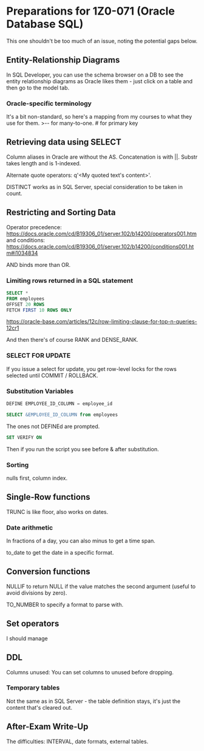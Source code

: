# Preparations for 1Z0-071 (Oracle Database SQL)
This one shouldn't be too much of an issue, noting the potential gaps below.

## Entity-Relationship Diagrams
In SQL Developer, you can use the schema browser on a DB to see the entity
relationship diagrams as Oracle likes them - just click on a table and then
go to the model tab.

### Oracle-specific terminology
It's a bit non-standard, so here's a mapping from my courses to what they use
for them. >-- for many-to-one. # for primary key

## Retrieving data using SELECT
Column aliases in Oracle are without the AS. Concatenation is with ||.
Substr takes length and is 1-indexed.

Alternate quote operators: q'<My quoted text's content>'.

DISTINCT works as in SQL Server, special consideration to be taken in count.

## Restricting and Sorting Data
Operator precedence: https://docs.oracle.com/cd/B19306_01/server.102/b14200/operators001.htm
and conditions: https://docs.oracle.com/cd/B19306_01/server.102/b14200/conditions001.htm#i1034834

AND binds more than OR.

### Limiting rows returned in a SQL statement
```sql
SELECT *
FROM employees
OFFSET 20 ROWS
FETCH FIRST 10 ROWS ONLY
```

https://oracle-base.com/articles/12c/row-limiting-clause-for-top-n-queries-12cr1

And then there's of course RANK and DENSE_RANK.

### SELECT FOR UPDATE
If you issue a select for update, you get row-level locks for the rows
selected until COMMIT / ROLLBACK.

### Substitution Variables

```sql
DEFINE EMPLOYEE_ID_COLUMN = employee_id

SELECT &EMPLOYEE_ID_COLUMN from employees
```

The ones not DEFINEd are prompted.

```sql
SET VERIFY ON
```

Then if you run the script you see before & after substitution.

### Sorting
nulls first, column index.

## Single-Row functions
TRUNC is like floor, also works on dates.

### Date arithmetic
In fractions of a day, you can also minus to get a time span.

to_date to get the date in a specific format.

## Conversion functions
NULLIF to return NULL if the value matches the second argument (useful to avoid
divisions by zero).

TO_NUMBER to specify a format to parse with.

## Set operators
I should manage

## DDL
Columns unused: You can set columns to unused before dropping.


### Temporary tables
Not the same as in SQL Server - the table definition stays, it's just the
content that's cleared out.

## After-Exam Write-Up
The difficulties: INTERVAL, date formats, external tables.
